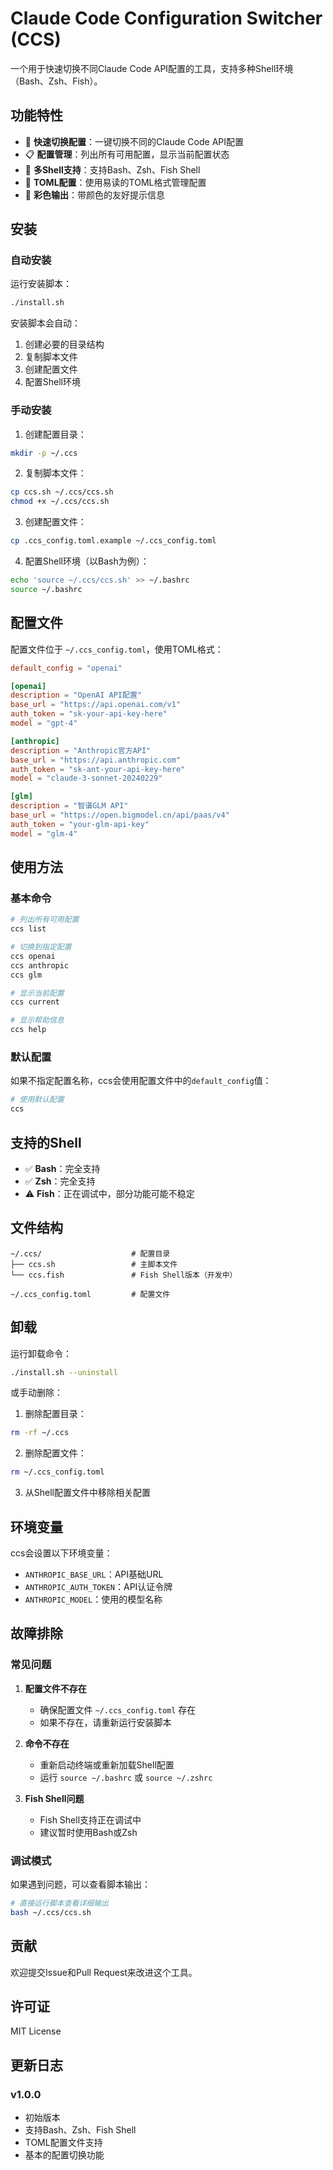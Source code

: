 # Claude Code Configuration Switcher (CCS)

一个用于快速切换不同Claude Code API配置的工具，支持多种Shell环境（Bash、Zsh、Fish）。

## 功能特性

- 🔄 **快速切换配置**：一键切换不同的Claude Code API配置
- 📋 **配置管理**：列出所有可用配置，显示当前配置状态
- 🔧 **多Shell支持**：支持Bash、Zsh、Fish Shell
- 📝 **TOML配置**：使用易读的TOML格式管理配置
- 🎨 **彩色输出**：带颜色的友好提示信息

## 安装

### 自动安装

运行安装脚本：

```bash
./install.sh
```

安装脚本会自动：
1. 创建必要的目录结构
2. 复制脚本文件
3. 创建配置文件
4. 配置Shell环境

### 手动安装

1. 创建配置目录：
```bash
mkdir -p ~/.ccs
```

2. 复制脚本文件：
```bash
cp ccs.sh ~/.ccs/ccs.sh
chmod +x ~/.ccs/ccs.sh
```

3. 创建配置文件：
```bash
cp .ccs_config.toml.example ~/.ccs_config.toml
```

4. 配置Shell环境（以Bash为例）：
```bash
echo 'source ~/.ccs/ccs.sh' >> ~/.bashrc
source ~/.bashrc
```

## 配置文件

配置文件位于 `~/.ccs_config.toml`，使用TOML格式：

```toml
default_config = "openai"

[openai]
description = "OpenAI API配置"
base_url = "https://api.openai.com/v1"
auth_token = "sk-your-api-key-here"
model = "gpt-4"

[anthropic]
description = "Anthropic官方API"
base_url = "https://api.anthropic.com"
auth_token = "sk-ant-your-api-key-here"
model = "claude-3-sonnet-20240229"

[glm]
description = "智谱GLM API"
base_url = "https://open.bigmodel.cn/api/paas/v4"
auth_token = "your-glm-api-key"
model = "glm-4"
```

## 使用方法

### 基本命令

```bash
# 列出所有可用配置
ccs list

# 切换到指定配置
ccs openai
ccs anthropic
ccs glm

# 显示当前配置
ccs current

# 显示帮助信息
ccs help
```

### 默认配置

如果不指定配置名称，ccs会使用配置文件中的`default_config`值：

```bash
# 使用默认配置
ccs
```

## 支持的Shell

- ✅ **Bash**：完全支持
- ✅ **Zsh**：完全支持
- ⚠️ **Fish**：正在调试中，部分功能可能不稳定

## 文件结构

```
~/.ccs/                    # 配置目录
├── ccs.sh                 # 主脚本文件
└── ccs.fish               # Fish Shell版本（开发中）

~/.ccs_config.toml         # 配置文件
```

## 卸载

运行卸载命令：

```bash
./install.sh --uninstall
```

或手动删除：

1. 删除配置目录：
```bash
rm -rf ~/.ccs
```

2. 删除配置文件：
```bash
rm ~/.ccs_config.toml
```

3. 从Shell配置文件中移除相关配置

## 环境变量

ccs会设置以下环境变量：

- `ANTHROPIC_BASE_URL`：API基础URL
- `ANTHROPIC_AUTH_TOKEN`：API认证令牌
- `ANTHROPIC_MODEL`：使用的模型名称

## 故障排除

### 常见问题

1. **配置文件不存在**
   - 确保配置文件 `~/.ccs_config.toml` 存在
   - 如果不存在，请重新运行安装脚本

2. **命令不存在**
   - 重新启动终端或重新加载Shell配置
   - 运行 `source ~/.bashrc` 或 `source ~/.zshrc`

3. **Fish Shell问题**
   - Fish Shell支持正在调试中
   - 建议暂时使用Bash或Zsh

### 调试模式

如果遇到问题，可以查看脚本输出：

```bash
# 直接运行脚本查看详细输出
bash ~/.ccs/ccs.sh
```

## 贡献

欢迎提交Issue和Pull Request来改进这个工具。

## 许可证

MIT License

## 更新日志

### v1.0.0
- 初始版本
- 支持Bash、Zsh、Fish Shell
- TOML配置文件支持
- 基本的配置切换功能